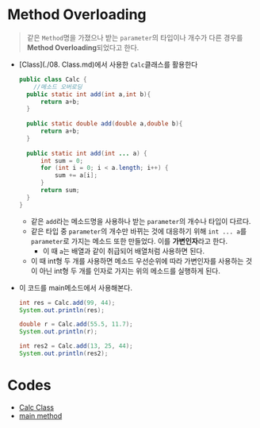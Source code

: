 # Method Overloading

> 같은 `Method`명을 가졌으나 받는 `parameter`의 타입이나 개수가 다른 경우를 **Method Overloading**되었다고 한다.

* [Class](./08. Class.md)에서 사용한 `Calc`클래스를 활용한다

  ```java
  public class Calc {
      //메소드 오버로딩 
  	public static int add(int a,int b){
  		return a+b;
  	}
      
  	public static double add(double a,double b){
  		return a+b;
  	}	
      
  	public static int add(int ... a) {
  		int sum = 0;
  		for (int i = 0; i < a.length; i++) {
  			sum += a[i];
  		}
  		return sum;
  	}
  }
  
  ```

  * 같은 `add`라는 메소드명을 사용하나 받는 `parameter`의 개수나 타입이 다르다.
  * 같은 타입 중 `parameter`의 개수만 바뀌는 것에 대응하기 위해 `int ... a`를 `parameter`로 가지는 메소드 또한 만들었다. 이를 **가변인자**라고 한다.
    * 이 때 `a`는 배열과 같이 취급되어 배열처럼 사용하면 된다.
  * 이 때 int형 두 개를 사용하면 메소드 우선순위에 따라 가변인자를 사용하는 것이 아닌 int형 두 개를 인자로 가지는 위의 메소드를 실행하게 된다.

* 이 코드를 main메소드에서 사용해본다.

  ```java
  int res = Calc.add(99, 44);
  System.out.println(res);
  
  double r = Calc.add(55.5, 11.7);
  System.out.println(r);
  
  int res2 = Calc.add(13, 25, 44);
  System.out.println(res2);
  ```

# Codes

* [Calc Class](https://github.com/TunaHG/Java_Programming/blob/master/src/Day05/Calc.java)
* [main method](https://github.com/TunaHG/Java_Programming/blob/master/src/Day05/Test06_static.java)

